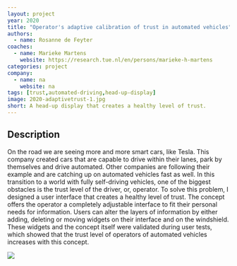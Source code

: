 ```yaml
---
layout: project
year: 2020
title: "Operator's adaptive calibration of trust in automated vehicles"
authors:
  - name: Rosanne de Feyter
coaches:
  - name: Marieke Martens
    website: https://research.tue.nl/en/persons/marieke-h-martens
categories: project
company:
  - name: na
    website: na
tags: [trust,automated-driving,head-up-display]
image: 2020-adaptivetrust-1.jpg
short: A head-up display that creates a healthy level of trust.
---
```


## Description
On the road we are seeing more and more smart cars, like Tesla. This company created cars that are capable to drive within their lanes, park by themselves and drive automated. Other companies are following their example and are catching up on automated vehicles fast as well. In this transition to a world with fully self-driving vehicles, one of the biggest obstacles is the trust level of the driver, or, operator. To solve this problem, I designed a user interface that creates a healthy level of trust. The concept offers the operator a completely adjustable interface to fit their personal needs for information. Users can alter the layers of information by either adding, deleting or moving widgets on their interface and on the windshield. These widgets and the concept itself were validated during user tests, which showed that the trust level of operators of automated vehicles increases with this concept.

<div class="project-image">
  <img src="/assets/img/2020-adaptivetrust-2.jpg">
</div>